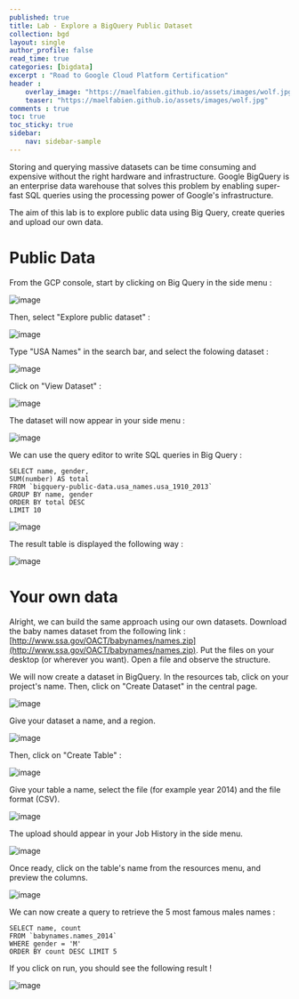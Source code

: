 ```yaml
---
published: true
title: Lab - Explore a BigQuery Public Dataset
collection: bgd
layout: single
author_profile: false
read_time: true
categories: [bigdata]
excerpt : "Road to Google Cloud Platform Certification"
header :
    overlay_image: "https://maelfabien.github.io/assets/images/wolf.jpg"
    teaser: "https://maelfabien.github.io/assets/images/wolf.jpg"
comments : true
toc: true
toc_sticky: true
sidebar:
    nav: sidebar-sample
---
```


Storing and querying massive datasets can be time consuming and expensive without the right hardware and infrastructure. Google BigQuery is an enterprise data warehouse that solves this problem by enabling super-fast SQL queries using the processing power of Google's infrastructure.

The aim of this lab is to explore public data using Big Query, create queries and upload our own data.

# Public Data

From the GCP console, start by clicking on Big Query in the side menu : 

![image](https://maelfabien.github.io/assets/images/gcp_34.png)

Then, select "Explore public dataset" :

![image](https://maelfabien.github.io/assets/images/gcp_35.png)

Type "USA Names" in the search bar, and select the folowing dataset :

![image](https://maelfabien.github.io/assets/images/gcp_36.png)

Click on "View Dataset" :

![image](https://maelfabien.github.io/assets/images/gcp_37.png)

The dataset will now appear in your side menu :

![image](https://maelfabien.github.io/assets/images/gcp_38.png)

We can use the query editor to write SQL queries in Big Query :

```
SELECT name, gender,
SUM(number) AS total
FROM `bigquery-public-data.usa_names.usa_1910_2013`
GROUP BY name, gender
ORDER BY total DESC
LIMIT 10
```

![image](https://maelfabien.github.io/assets/images/gcp_39.png)

The result table is displayed the following way :

![image](https://maelfabien.github.io/assets/images/gcp_40.png)

# Your own data

Alright, we can build the same approach using our own datasets. Download the baby names dataset from the following link : [http://www.ssa.gov/OACT/babynames/names.zip](http://www.ssa.gov/OACT/babynames/names.zip). Put the files on your desktop (or wherever you want). Open a file and observe the structure. 

We will now create a dataset in BigQuery. In the resources tab, click on your project's name. Then, click on "Create Dataset" in the central page.

![image](https://maelfabien.github.io/assets/images/gcp_41.png)

Give your dataset a name, and a region.

![image](https://maelfabien.github.io/assets/images/gcp_42.png)

Then, click on "Create Table" :

![image](https://maelfabien.github.io/assets/images/gcp_43.png)

Give your table a name, select the file (for example year 2014) and the file format (CSV).

![image](https://maelfabien.github.io/assets/images/gcp_44.png)

The upload should appear in your Job History in the side menu. 

![image](https://maelfabien.github.io/assets/images/gcp_45.png)

Once ready, click on the table's name from the resources menu, and preview the columns.

![image](https://maelfabien.github.io/assets/images/gcp_46.png)

We can now create a query to retrieve the 5 most famous males names :

```
SELECT name, count
FROM `babynames.names_2014`
WHERE gender = 'M'
ORDER BY count DESC LIMIT 5
```

If you click on run, you should see the following result !

![image](https://maelfabien.github.io/assets/images/gcp_47.png)
